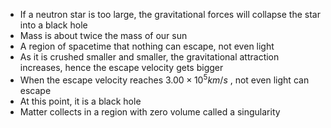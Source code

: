 - If a neutron star is too large, the gravitational forces will collapse the star into a black hole
- Mass is about twice the mass of our sun
- A region of spacetime that nothing can escape, not even light
- As it is crushed smaller and smaller, the gravitational attraction increases, hence the escape velocity gets bigger
- When the escape velocity reaches ${3.00\times10^{5}km}/{s}$ , not even light can escape
- At this point, it is a black hole
- Matter collects in a region with zero volume called a singularity